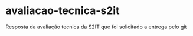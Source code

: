 # avaliacao-tecnica-s2it
Resposta da avaliação tecnica da S2IT que foi solicitado a entrega pelo git
